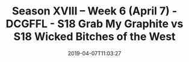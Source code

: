 ---
title: Season XVIII – Week 6 (April 7) - DCGFFL - S18 Grab My Graphite vs S18 Wicked
  Bitches of the West
teams-score:
- team: _teams/graphite.md
  score: 41
- team: _teams/s18-kelly.md
  score: 22
mvp: Cameron Burrell (Graphite), Garrett Schiponi (Kelly)
game-ball: ''
sportsperson: ''
season: 18
week: 6
date: '2019-04-07T11:03:27'
pageid: season-xviii-week-6-april-8-6918-vs-6938
---